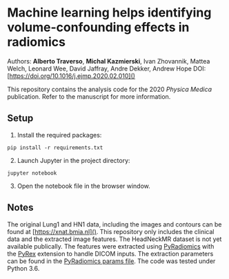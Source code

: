 # Machine learning helps identifying volume-confounding effects in radiomics
Authors: **Alberto Traverso**, **Michal Kazmierski**, Ivan Zhovannik, Mattea Welch, Leonard Wee, David Jaffray, Andre Dekker, Andrew Hope
DOI: [https://doi.org/10.1016/j.ejmp.2020.02.010]()

This repository contains the analysis code for the 2020 *Physica Medica* publication. Refer to the manuscript for more information.

## Setup
1. Install the required packages:
```
pip install -r requirements.txt
```
2. Launch Jupyter in the project directory:
```
jupyter notebook
```
3. Open the notebook file in the browser window.

## Notes
The original Lung1 and HN1 data, including the images and contours can be found at [https://xnat.bmia.nl](). This repository only includes the clinical data and the extracted image features. The HeadNeckMR dataset is not yet available publically. The features were extracted using [PyRadiomics](https://pyradiomics.readthedocs.io) with the [PyRex](https://github.com/zhenweishi/Py-rex) extension to handle DICOM inputs. The extraction parameters can be found in the [PyRadiomics params file](pyradiomics_params.yaml). The code was tested under Python 3.6.
